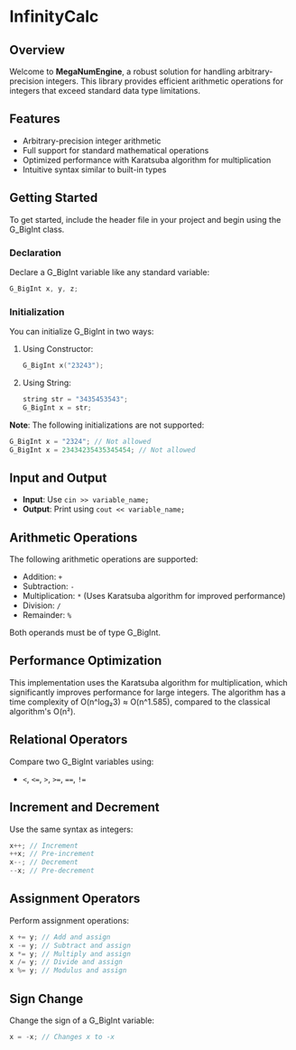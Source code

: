 # InfinityCalc

## Overview
Welcome to **MegaNumEngine**, a robust solution for handling arbitrary-precision integers. This library provides efficient arithmetic operations for integers that exceed standard data type limitations.

## Features
- Arbitrary-precision integer arithmetic
- Full support for standard mathematical operations
- Optimized performance with Karatsuba algorithm for multiplication
- Intuitive syntax similar to built-in types

## Getting Started
To get started, include the header file in your project and begin using the G_BigInt class.

### Declaration
Declare a G_BigInt variable like any standard variable:
```cpp
G_BigInt x, y, z;
```

### Initialization
You can initialize G_BigInt in two ways:

1. Using Constructor:
   ```cpp
   G_BigInt x("23243");
   ```

2. Using String:
   ```cpp
   string str = "3435453543";
   G_BigInt x = str;
   ```

**Note**: The following initializations are not supported:
```cpp
G_BigInt x = "2324"; // Not allowed
G_BigInt x = 23434235435345454; // Not allowed
```

## Input and Output
- **Input**: Use `cin >> variable_name;`
- **Output**: Print using `cout << variable_name;`

## Arithmetic Operations
The following arithmetic operations are supported:
- Addition: `+`
- Subtraction: `-`
- Multiplication: `*` (Uses Karatsuba algorithm for improved performance)
- Division: `/`
- Remainder: `%`

Both operands must be of type G_BigInt.

## Performance Optimization
This implementation uses the Karatsuba algorithm for multiplication, which significantly improves performance for large integers. The algorithm has a time complexity of O(n^log₂3) ≈ O(n^1.585), compared to the classical algorithm's O(n²).

## Relational Operators
Compare two G_BigInt variables using:
- `<`, `<=`, `>`, `>=`, `==`, `!=`

## Increment and Decrement
Use the same syntax as integers:
```cpp
x++; // Increment
++x; // Pre-increment
x--; // Decrement
--x; // Pre-decrement
```

## Assignment Operators
Perform assignment operations:
```cpp
x += y; // Add and assign
x -= y; // Subtract and assign
x *= y; // Multiply and assign
x /= y; // Divide and assign
x %= y; // Modulus and assign
```

## Sign Change
Change the sign of a G_BigInt variable:
```cpp
x = -x; // Changes x to -x
```

